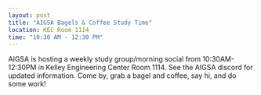 ```yaml
---
layout: post
title: "AIGSA Bagels & Coffee Study Time"
location: KEC Room 1114
time: "10:30 AM - 12:30 PM"
---
```


AIGSA is hosting a weekly study group/morning social from 10:30AM-12:30PM in Kelley Engineering Center Room 1114. See the AIGSA discord for updated information. Come by, grab a bagel and coffee, say hi, and do some work!
